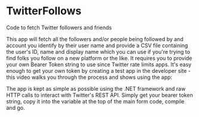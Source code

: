 # TwitterFollows
Code to fetch Twitter followers and friends

This app will fetch all the followers and/or people being followed by and account you identify by their user name and provide a CSV file containing the user's
ID, name and display name which you can use if you're trying to find folks you follow on a new platform or the like.  It requires you to provide your 
own Bearer Token string to use since Twitter rate limits apps.  It's easy enough to get your own token by creating a test app in the developer
site - this video walks you through the process and shows using the app:


The app is kept as simple as possible using the .NET framework and raw HTTP calls to interact with Twitter's REST API.  Simply get your bearer token string, 
copy it into the variable at the top of the main form code, compile and go.
